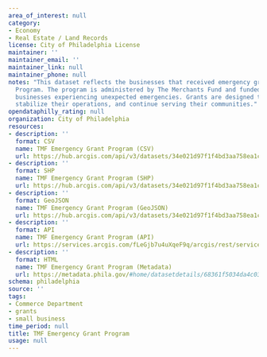 ```yaml
---
area_of_interest: null
category:
- Economy
- Real Estate / Land Records
license: City of Philadelphia License
maintainer: ''
maintainer_email: ''
maintainer_link: null
maintainer_phone: null
notes: "This dataset reflects the businesses that received emergency grant funding through The Merchants Fund Emergency Grant 
  Program. The program is administered by The Merchants Fund and funded by the Philadelphia Department of Commerce to support 
  businesses experiencing unexpected emergencies. Grants are designed to help small businesses recover from emergencies, 
  stabilize their operations, and continue serving their communities."
opendataphilly_rating: null
organization: City of Philadelphia
resources:
- description: ''
  format: CSV
  name: TMF Emergency Grant Program (CSV)
  url: https://hub.arcgis.com/api/v3/datasets/34e021d97f1f4bd3aa758ea1c6b62591_0/downloads/data?format=csv&spatialRefId=3857&where=1%3D1
- description: ''
  format: SHP
  name: TMF Emergency Grant Program (SHP)
  url: https://hub.arcgis.com/api/v3/datasets/34e021d97f1f4bd3aa758ea1c6b62591_0/downloads/data?format=shp&spatialRefId=3857&where=1%3D1
- description: ''
  format: GeoJSON
  name: TMF Emergency Grant Program (GeoJSON)
  url: https://hub.arcgis.com/api/v3/datasets/34e021d97f1f4bd3aa758ea1c6b62591_0/downloads/data?format=geojson&spatialRefId=4326&where=1%3D1
- description: ''
  format: API
  name: TMF Emergency Grant Program (API)
  url: https://services.arcgis.com/fLeGjb7u4uXqeF9q/arcgis/rest/services/tmf_emergency_grant_program/FeatureServer/0/query?outFields=*&where=1%3D1
- description: ''
  format: HTML
  name: TMF Emergency Grant Program (Metadata)
  url: https://metadata.phila.gov/#home/datasetdetails/68361f5034da4c03018436be/representationdetails/68361f5234da4c03018436db/
schema: philadelphia
source: ''
tags:
- Commerce Department
- grants
- small business
time_period: null
title: TMF Emergency Grant Program
usage: null
---
```

